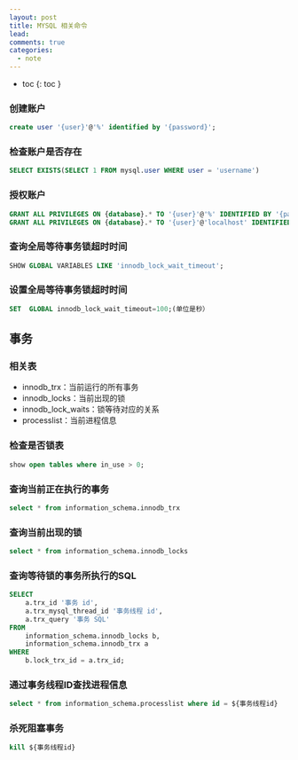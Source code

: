 ```yaml
---
layout: post
title: MYSQL 相关命令
lead: 
comments: true
categories: 
  - note
---
```


- toc
{: toc }


### 创建账户

```sql
create user '{user}'@'%' identified by '{password}';
```



### 检查账户是否存在

```sql
SELECT EXISTS(SELECT 1 FROM mysql.user WHERE user = 'username')
```



### 授权账户

```sql
GRANT ALL PRIVILEGES ON {database}.* TO '{user}'@'%' IDENTIFIED BY '{password}';
GRANT ALL PRIVILEGES ON {database}.* TO '{user}'@'localhost' IDENTIFIED BY '{password}';
```



### 查询全局等待事务锁超时时间

```sql
SHOW GLOBAL VARIABLES LIKE 'innodb_lock_wait_timeout';
```



### 设置全局等待事务锁超时时间

```sql
SET  GLOBAL innodb_lock_wait_timeout=100;(单位是秒）
```



## 事务

### 相关表

- innodb_trx：当前运行的所有事务
- innodb_locks：当前出现的锁
- innodb_lock_waits：锁等待对应的关系
- processlist：当前进程信息



### 检查是否锁表

```sql
show open tables where in_use > 0;
```



### 查询当前正在执行的事务

```sql
select * from information_schema.innodb_trx
```



### 查询当前出现的锁

```sql
select * from information_schema.innodb_locks
```



### 查询等待锁的事务所执行的SQL

```sql
SELECT
    a.trx_id '事务 id',
    a.trx_mysql_thread_id '事务线程 id',
    a.trx_query '事务 SQL' 
FROM
    information_schema.innodb_locks b,
    information_schema.innodb_trx a 
WHERE
    b.lock_trx_id = a.trx_id;
```



### 通过事务线程ID查找进程信息

```sql
select * from information_schema.processlist where id = ${事务线程id}
```



### 杀死阻塞事务

```sql
kill ${事务线程id}
```

